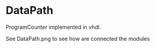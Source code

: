 # DataPath
ProgramCounter implemented in vhdl.

See DataPath.png to see how are connected the modules
